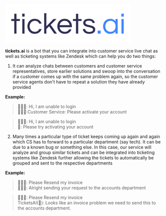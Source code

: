 
<img src = "tickets.jpg" width = 400>

<b>tickets.ai</b> is a bot that you can integrate into customer service live chat as well as ticketing systems like Zendesk which can help you do two things:

1. It can analyze chats between customers and customer service representatives, store earlier solutions and swoop into the conversation
if a customer comes up with the same problem again, so the customer service agents don't have to repeat a solution they have already provided

**Example:**

>🙍🏻‍♂️: Hi, I am unable to login
</br>👩🏻‍💼:Customer Service: Please activate your account

>🙍🏻‍♂️: Hi, I am unable to login
</br>🤖: Please try activating your account

2. Many times a particular type of ticket keeps coming up again and again which CS has to forward to a particular department (say tech). It can be due to a
known bug or something else. In this case, our service will analyze and group similar tickets and can be integrated into ticketing systems like Zendesk
further allowing the tickets to automatically be grouped and sent to the respective departments

**Example:**

>🙍🏻‍♂️: Please Resend my invoice
</br>👩🏻‍💼: Alright sending your request to the accounts department

>🙍🏻‍♂️: Please Resend my invoice
</br>TicketsAI(🤖): Looks like an invoice problem we need to send this to the accounts department.
